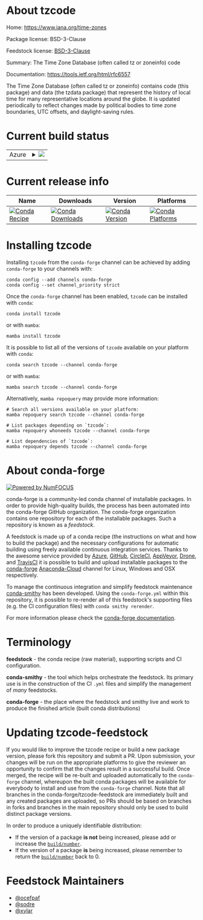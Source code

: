 About tzcode
============

Home: https://www.iana.org/time-zones

Package license: BSD-3-Clause

Feedstock license: [BSD-3-Clause](https://github.com/conda-forge/tzcode-feedstock/blob/main/LICENSE.txt)

Summary: The Time Zone Database (often called tz or zoneinfo) code

Documentation: https://tools.ietf.org/html/rfc6557

The Time Zone Database (often called tz or zoneinfo) contains
code (this package) and data (the tzdata package) that represent the
history of local time for many
representative locations around the globe. It is updated periodically
to reflect changes made by political bodies to time zone boundaries,
UTC offsets, and daylight-saving rules.


Current build status
====================


<table>
    
  <tr>
    <td>Azure</td>
    <td>
      <details>
        <summary>
          <a href="https://dev.azure.com/conda-forge/feedstock-builds/_build/latest?definitionId=5847&branchName=main">
            <img src="https://dev.azure.com/conda-forge/feedstock-builds/_apis/build/status/tzcode-feedstock?branchName=main">
          </a>
        </summary>
        <table>
          <thead><tr><th>Variant</th><th>Status</th></tr></thead>
          <tbody><tr>
              <td>linux_64</td>
              <td>
                <a href="https://dev.azure.com/conda-forge/feedstock-builds/_build/latest?definitionId=5847&branchName=main">
                  <img src="https://dev.azure.com/conda-forge/feedstock-builds/_apis/build/status/tzcode-feedstock?branchName=main&jobName=linux&configuration=linux%20linux_64_" alt="variant">
                </a>
              </td>
            </tr><tr>
              <td>linux_aarch64</td>
              <td>
                <a href="https://dev.azure.com/conda-forge/feedstock-builds/_build/latest?definitionId=5847&branchName=main">
                  <img src="https://dev.azure.com/conda-forge/feedstock-builds/_apis/build/status/tzcode-feedstock?branchName=main&jobName=linux&configuration=linux%20linux_aarch64_" alt="variant">
                </a>
              </td>
            </tr><tr>
              <td>linux_ppc64le</td>
              <td>
                <a href="https://dev.azure.com/conda-forge/feedstock-builds/_build/latest?definitionId=5847&branchName=main">
                  <img src="https://dev.azure.com/conda-forge/feedstock-builds/_apis/build/status/tzcode-feedstock?branchName=main&jobName=linux&configuration=linux%20linux_ppc64le_" alt="variant">
                </a>
              </td>
            </tr><tr>
              <td>osx_64</td>
              <td>
                <a href="https://dev.azure.com/conda-forge/feedstock-builds/_build/latest?definitionId=5847&branchName=main">
                  <img src="https://dev.azure.com/conda-forge/feedstock-builds/_apis/build/status/tzcode-feedstock?branchName=main&jobName=osx&configuration=osx%20osx_64_" alt="variant">
                </a>
              </td>
            </tr><tr>
              <td>osx_arm64</td>
              <td>
                <a href="https://dev.azure.com/conda-forge/feedstock-builds/_build/latest?definitionId=5847&branchName=main">
                  <img src="https://dev.azure.com/conda-forge/feedstock-builds/_apis/build/status/tzcode-feedstock?branchName=main&jobName=osx&configuration=osx%20osx_arm64_" alt="variant">
                </a>
              </td>
            </tr>
          </tbody>
        </table>
      </details>
    </td>
  </tr>
</table>

Current release info
====================

| Name | Downloads | Version | Platforms |
| --- | --- | --- | --- |
| [![Conda Recipe](https://img.shields.io/badge/recipe-tzcode-green.svg)](https://anaconda.org/conda-forge/tzcode) | [![Conda Downloads](https://img.shields.io/conda/dn/conda-forge/tzcode.svg)](https://anaconda.org/conda-forge/tzcode) | [![Conda Version](https://img.shields.io/conda/vn/conda-forge/tzcode.svg)](https://anaconda.org/conda-forge/tzcode) | [![Conda Platforms](https://img.shields.io/conda/pn/conda-forge/tzcode.svg)](https://anaconda.org/conda-forge/tzcode) |

Installing tzcode
=================

Installing `tzcode` from the `conda-forge` channel can be achieved by adding `conda-forge` to your channels with:

```
conda config --add channels conda-forge
conda config --set channel_priority strict
```

Once the `conda-forge` channel has been enabled, `tzcode` can be installed with `conda`:

```
conda install tzcode
```

or with `mamba`:

```
mamba install tzcode
```

It is possible to list all of the versions of `tzcode` available on your platform with `conda`:

```
conda search tzcode --channel conda-forge
```

or with `mamba`:

```
mamba search tzcode --channel conda-forge
```

Alternatively, `mamba repoquery` may provide more information:

```
# Search all versions available on your platform:
mamba repoquery search tzcode --channel conda-forge

# List packages depending on `tzcode`:
mamba repoquery whoneeds tzcode --channel conda-forge

# List dependencies of `tzcode`:
mamba repoquery depends tzcode --channel conda-forge
```


About conda-forge
=================

[![Powered by
NumFOCUS](https://img.shields.io/badge/powered%20by-NumFOCUS-orange.svg?style=flat&colorA=E1523D&colorB=007D8A)](https://numfocus.org)

conda-forge is a community-led conda channel of installable packages.
In order to provide high-quality builds, the process has been automated into the
conda-forge GitHub organization. The conda-forge organization contains one repository
for each of the installable packages. Such a repository is known as a *feedstock*.

A feedstock is made up of a conda recipe (the instructions on what and how to build
the package) and the necessary configurations for automatic building using freely
available continuous integration services. Thanks to the awesome service provided by
[Azure](https://azure.microsoft.com/en-us/services/devops/), [GitHub](https://github.com/),
[CircleCI](https://circleci.com/), [AppVeyor](https://www.appveyor.com/),
[Drone](https://cloud.drone.io/welcome), and [TravisCI](https://travis-ci.com/)
it is possible to build and upload installable packages to the
[conda-forge](https://anaconda.org/conda-forge) [Anaconda-Cloud](https://anaconda.org/)
channel for Linux, Windows and OSX respectively.

To manage the continuous integration and simplify feedstock maintenance
[conda-smithy](https://github.com/conda-forge/conda-smithy) has been developed.
Using the ``conda-forge.yml`` within this repository, it is possible to re-render all of
this feedstock's supporting files (e.g. the CI configuration files) with ``conda smithy rerender``.

For more information please check the [conda-forge documentation](https://conda-forge.org/docs/).

Terminology
===========

**feedstock** - the conda recipe (raw material), supporting scripts and CI configuration.

**conda-smithy** - the tool which helps orchestrate the feedstock.
                   Its primary use is in the construction of the CI ``.yml`` files
                   and simplify the management of *many* feedstocks.

**conda-forge** - the place where the feedstock and smithy live and work to
                  produce the finished article (built conda distributions)


Updating tzcode-feedstock
=========================

If you would like to improve the tzcode recipe or build a new
package version, please fork this repository and submit a PR. Upon submission,
your changes will be run on the appropriate platforms to give the reviewer an
opportunity to confirm that the changes result in a successful build. Once
merged, the recipe will be re-built and uploaded automatically to the
`conda-forge` channel, whereupon the built conda packages will be available for
everybody to install and use from the `conda-forge` channel.
Note that all branches in the conda-forge/tzcode-feedstock are
immediately built and any created packages are uploaded, so PRs should be based
on branches in forks and branches in the main repository should only be used to
build distinct package versions.

In order to produce a uniquely identifiable distribution:
 * If the version of a package **is not** being increased, please add or increase
   the [``build/number``](https://docs.conda.io/projects/conda-build/en/latest/resources/define-metadata.html#build-number-and-string).
 * If the version of a package **is** being increased, please remember to return
   the [``build/number``](https://docs.conda.io/projects/conda-build/en/latest/resources/define-metadata.html#build-number-and-string)
   back to 0.

Feedstock Maintainers
=====================

* [@ocefpaf](https://github.com/ocefpaf/)
* [@sodre](https://github.com/sodre/)
* [@xylar](https://github.com/xylar/)

